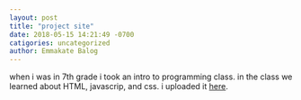 ```yaml
---
layout: post
title: "project site"
date: 2018-05-15 14:21:49 -0700
catigories: uncategorized
author: Emmakate Balog
---
```


when i was in 7th grade i took an intro to programming class. in the class we learned about HTML, javascrip, and css. i uploaded it [here][url].

[url]: /website/

